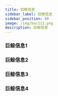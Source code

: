 ```yaml
---
title: 巨鲸信息
sidebar_label: 巨鲸信息
sidebar_position: 40
image: /img/bac111.png
description: 巨鲸信息
---
```


### 巨鲸信息1

### 巨鲸信息2

### 巨鲸信息3

### 巨鲸信息4
